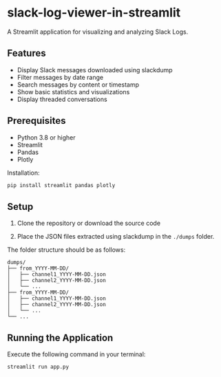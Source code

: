 # slack-log-viewer-in-streamlit

A Streamlit application for visualizing and analyzing Slack Logs.

## Features

- Display Slack messages downloaded using slackdump
- Filter messages by date range
- Search messages by content or timestamp
- Show basic statistics and visualizations
- Display threaded conversations

## Prerequisites

- Python 3.8 or higher
- Streamlit
- Pandas
- Plotly

Installation:

```bash
pip install streamlit pandas plotly
```

## Setup

1. Clone the repository or download the source code

2. Place the JSON files extracted using slackdump in the `./dumps` folder.

The folder structure should be as follows:

```
dumps/
├── from_YYYY-MM-DD/
│   ├── channel1_YYYY-MM-DD.json
│   ├── channel2_YYYY-MM-DD.json
│   └── ...
├── from_YYYY-MM-DD/
│   ├── channel1_YYYY-MM-DD.json
│   ├── channel2_YYYY-MM-DD.json
│   └── ...
└── ...
```

## Running the Application

Execute the following command in your terminal:

```bash
streamlit run app.py
```
